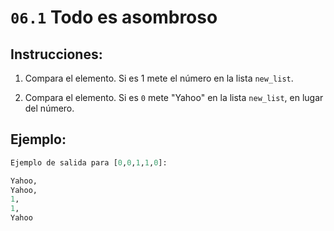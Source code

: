 # `06.1` Todo es asombroso

## Instrucciones:

1. Compara el elemento. Si es 1 mete el número en la lista `new_list`.

2. Compara el elemento. Si es `0` mete "Yahoo" en la lista `new_list`, en lugar del número.


## Ejemplo:

```py
Ejemplo de salida para [0,0,1,1,0]:

Yahoo,
Yahoo,
1,
1,
Yahoo
```